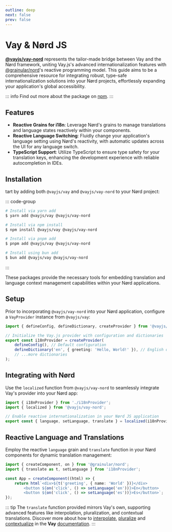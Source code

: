 ```yaml
---
outline: deep
next: false
prev: false
---
```


<!-- @format -->

# Vay & Nørd JS

[**@vayjs/vay-nord**](https://npmjs.com/package/@vayjs/vay-nord) represents the tailor-made bridge between Vay and the Nørd framework, uniting Vay.js's advanced internationalization features with [@grainular/nord](https://nordjs.dev)'s reactive programming model. This guide aims to be a comprehensive resource for integrating robust, type-safe internationalization solutions into your Nørd projects, effortlessly expanding your application's global accessibility.

::: info
Find out more about the package on [npm](https://npmjs.com/package/@vayjs/vay-nord).
:::

## Features

- **Reactive Grains for i18n**: Leverage Nørd's grains to manage translations and language states reactively within your components.
- **Reactive Language Switching**: Fluidly change your application's language setting using Nørd's reactivity, with automatic updates across the UI for any language switch.
- **TypeScript Support**: Utilize TypeScript to ensure type safety for your translation keys, enhancing the development experience with reliable autocompletion in IDEs.

## Installation

tart by adding both `@vayjs/vay` and `@vayjs/vay-nord` to your Nørd project:

::: code-group

```sh [yarn]
# Install via yarn add
$ yarn add @vayjs/vay @vayjs/vay-nord
```

```sh [npm]
# Install via npm install
$ npm install @vayjs/vay @vayjs/vay-nord
```

```sh [pnpm]
# Install via pnpm add
$ pnpm add @vayjs/vay @vayjs/vay-nord
```

```sh [bun ]
# Install using bun add
$ bun add @vayjs/vay @vayjs/vay-nord
```

:::

These packages provide the necessary tools for embedding translation and language context management capabilities within your Nørd applications.

## Setup

Prior to incorporating `@vayjs/vay-nord` into your Nørd application, configure a `VayProvider` instance from `@vayjs/vay`:

```ts
import { defineConfig, defineDictionary, createProvider } from '@vayjs/vay';

// Initialize the Vay.js provider with configuration and dictionaries
export const i18nProvider = createProvider(
    defineConfig(), // Default configuration
    defineDictionary('en', { greeting: 'Hello, World!' }), // English dictionary
    // ...more dictionaries
);
```

## Integrating with Nørd

Use the `localized` function from `@vayjs/vay-nord` to seamlessly integrate Vay's provider into your Nørd app:

```ts
import { i18nProvider } from './i18nProvider';
import { localized } from '@vayjs/vay-nord';

// Enable reactive internationalization in your Nørd JS application
export const { language, setLanguage, translate } = localized(i18nProvider);
```

## Reactive Language and Translations

Employ the reactive `language` grain and `translate` function in your Nørd components for dynamic translation management:

```ts
import { createComponent, on } from '@grainular/nord';
import { translate as t, setLanguage } from 'i18nProvider';

const App = createComponent((html) => {
    return html`<div>${t('greeting', { name: 'World' })}</div>
        <button ${on('click', () => setLanguage('en'))}>En</button>
        <button ${on('click', () => setLanguage('es'))}>Es</button>`;
});
```

::: tip
The `translate` function provided mirrors Vay's own, supporting advanced features like interpolation, pluralization, and contextual translations. Discover more about how to [interpolate](../docs/06.interpolation.md), [pluralize](../docs/07.pluralization.md) and [contextualize](../docs/08.context.md) in the **Vay** [documentation](../docs/05.translating.md).
:::
